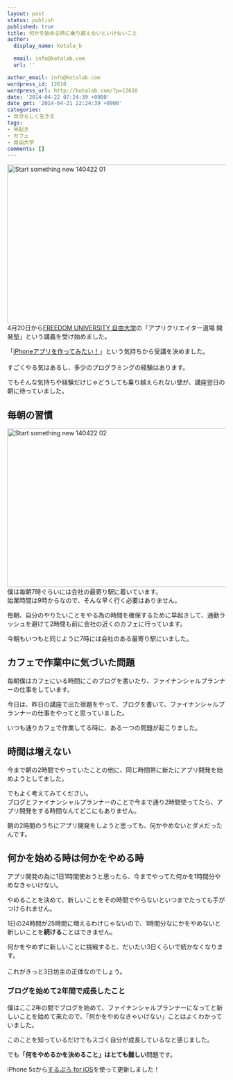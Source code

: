 ```yaml
---
layout: post
status: publish
published: true
title: 何かを始める時に乗り越えないといけないこと
author:
  display_name: kotala_b

  email: info@kotalab.com
  url: ''

author_email: info@kotalab.com
wordpress_id: 12610
wordpress_url: http://kotalab.com/?p=12610
date: '2014-04-22 07:24:39 +0900'
date_gmt: '2014-04-21 22:24:39 +0900'
categories:
- 自分らしく生きる
tags:
- 早起き
- カフェ
- 自由大学
comments: []
---
```

<p><img src="http://kotalab.com/wp-content/uploads/start-something-new_140422_01.jpg" alt="Start something new 140422 01" title="start-something-new_140422_01.jpg" border="0" width="548" height="365" /><br />
4月20日から<a href="http://freedom-univ.com/" target="_blank">FREEDOM UNIVERSITY 自由大学</a>の「アプリクリエイター道場 開発塾」という講義を受け始めました。</p>
<p>「<a href="http://kotalab.com/app-creator" target="_blank">iPhoneアプリを作ってみたい！</a>」という気持ちから受講を決めました。<br><br />
すごくやる気はあるし、多少のプログラミングの経験はあります。</p>
<p>でもそんな気持ちや経験だけじゃどうしても乗り越えられない壁が、講座翌日の朝に待っていました。<br />
<!--more--></p>
<h2>毎朝の習慣</h2>
<p><img src="http://kotalab.com/wp-content/uploads/start-something-new_140422_02.jpg" alt="Start something new 140422 02" title="start-something-new_140422_02.jpg" border="0" width="548" height="365" />僕は毎朝7時ぐらいには会社の最寄り駅に着いています。<br />
始業時間は9時からなので、そんな早く行く必要はありません。</p>
<p>毎朝、自分のやりたいことをやる為の時間を確保するために早起きして、通勤ラッシュを避けて2時間も前に会社の近くのカフェに行っています。</p>
<p>今朝もいつもと同じように7時には会社のある最寄り駅にいました。</p>
<h2>カフェで作業中に気づいた問題</h2>
<p>毎朝僕はカフェにいる時間にこのブログを書いたり、ファイナンシャルプランナーの仕事をしています。</p>
<p>今日は、昨日の講座で出た宿題をやって、ブログを書いて、ファイナンシャルプランナーの仕事をやってと思っていました。</p>
<p>いつも通りカフェで作業してる時に、ある一つの問題が起こりました。</p>
<h2>時間は増えない</h2>
<p>今まで朝の2時間でやっていたことの他に、同じ時間帯に新たにアプリ開発を始めようとしてました。</p>
<p>でもよく考えてみてください。<br />
ブログとファイナンシャルプランナーのことで今まで通り2時間使ってたら、アプリ開発をする時間なんてどこにもありません。</p>
<p>朝の2時間のうちにアプリ開発をしようと思っても、何かやめないとダメだったんです。</p>
<h2>何かを始める時は何かをやめる時</h2>
<p>アプリ開発の為に1日1時間使おうと思ったら、今までやってた何かを1時間分やめなきゃいけない。</p>
<p>やめることを決めて、新しいことをその時間でやらないといつまでたっても手がつけられません。</p>
<p>1日の24時間が25時間に増えるわけじゃないので、1時間分なにかをやめないと新しいことを<strong>続ける</strong>ことはできません。</p>
<p>何かをやめずに新しいことに挑戦すると、だいたい3日くらいで続かなくなります。<br><br />
これがきっと3日坊主の正体なのでしょう。</p>
<h3>ブログを始めて2年間で成長したこと</h3>
<p>僕はここ2年の間でブログを始めて、ファイナンシャルプランナーになってと新しいことを始めて来たので、「何かをやめなきゃいけない」ことはよくわかっていました。</p>
<p>このことを知っているだけでもスゴく自分が成長しているなと感じました。</p>
<p>でも<strong>「何をやめるかを決めること」はとても難しい</strong>問題です。</p>
<p>iPhone 5sから<a href="https://itunes.apple.com/jp/app/surupuro-for-ios-buroguedita/id436676299?mt=8&uo=4&at=10l4yU" rel="nofollow" target="_blank">するぷろ for iOS</a>を使って更新しました！</p>
